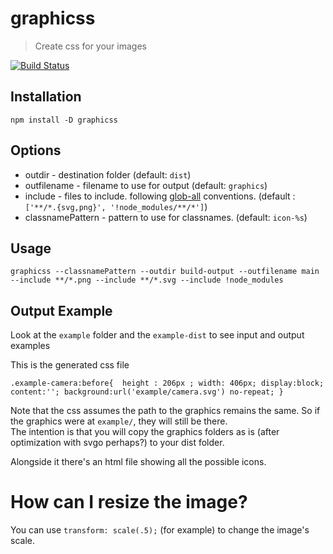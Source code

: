 graphicss
=

> Create css for your images

[![Build Status](https://travis-ci.org/coder-on-deck/graphicss.svg?branch=master)](https://travis-ci.org/coder-on-deck/graphicss)

## Installation

```
npm install -D graphicss
```

## Options

 - outdir - destination folder (default: `dist`)
 - outfilename - filename to use for output (default: `graphics`)
 - include - files to include. following [glob-all](https://www.npmjs.com/package/glob-all) conventions. (default : `['**/*.{svg,png}', '!node_modules/**/*']`)
 - classnamePattern - pattern to use for classnames. (default: `icon-%s`)
 
## Usage 

```
graphicss --classnamePattern --outdir build-output --outfilename main --include **/*.png --include **/*.svg --include !node_modules
```

 
## Output Example

Look at the `example` folder and the `example-dist` to see input and output examples


This is the generated css file
```
.example-camera:before{  height : 206px ; width: 406px; display:block; content:''; background:url('example/camera.svg') no-repeat; }
```

Note that the css assumes the path to the graphics remains the same. So if the graphics were at `example/`, they will still be there.   
The intention is that you will copy the graphics folders as is (after optimization with svgo perhaps?) to your dist folder.

Alongside it there's an html file showing all the possible icons. 


# How can I resize the image? 

You can use `transform: scale(.5);` (for example) to change the image's scale. 
